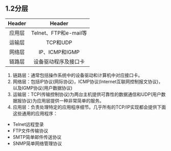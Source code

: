## 1.2分层
| Header | Header |
|:----------:|:----------:|
|     应用层       |       Telnet、FTP和e-mail等     |
|      运输层      |      TCP和UDP      |
|      网络层      |      IP、ICMP和IGMP      |
|      链路层      |      设备驱动程序及接口卡      |

1. 链路层：通常包括操作系统中的设备驱动和计算机中对应接口卡。
2. 网络层：包括IP协议(网际协议)，ICMP协议(Internet互联网控制报文协议)，以及IGMP协议(用户数据协议)
3. 运输层：TCP(传输控制协议)为两台主机提供可靠性的数据通信和UDP(用户数据报协议)为应用层提供一种非常简单的服务。
4. 应用层：负责处理特定的应用程序细节。几乎所有的TCP/IP实现都会提供下面这些通用的应用程序：

- Telnet远程登录
- FTP文件传输协议
- SMTP简单邮件传送协议
- SNMP简单网络管理协议